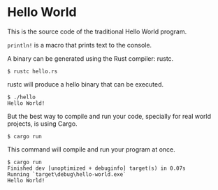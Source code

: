 # Hello World
 This is the source code of the traditional Hello World program.

`println!` is a macro that prints text to the console.

A binary can be generated using the Rust compiler: rustc.

```
$ rustc hello.rs
```
rustc will produce a hello binary that can be executed.

```
$ ./hello
Hello World!
```
But the best way to compile and run your code, specially for real world projects, is using Cargo.

```
$ cargo run
```

This command will compile and run your program at once.

```
$ cargo run
Finished dev [unoptimized + debuginfo] target(s) in 0.07s
Running `target\debug\hello-world.exe`
Hello World!
```